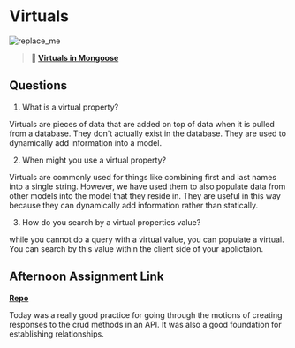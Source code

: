 # Virtuals

![replace_me](https://codeworks.blob.core.windows.net/public/assets/img/illustrations/placeholder.svg)

> **📖 [Virtuals in Mongoose](https://codeworksacademy.com/fs-student-guide/resources/wk5/04-Virtuals)**

## Questions

1. What is a virtual property?

Virtuals are pieces of data that are added on top of data when it is pulled from a database. They don't actually exist in the database. They are used to dynamically add information into a model.

2. When might you use a virtual property? 

Virtuals are commonly used for things like combining first and last names into a single string. However, we have used them to also populate data from other models into the model that they reside in. They are useful in this way because they can dynamically add information rather than statically. 

3. How do you search by a virtual properties value?

while you cannot do a query with a virtual value, you can populate a virtual. You can search by this value within the client side of your applictaion.

## Afternoon Assignment Link

**[Repo](https://github.com/CALEBELLIOTT/Da-Planets-2-w5d3)**

Today was a really good practice for going through the motions of creating responses to the crud methods in an API. It was also a good foundation for establishing relationships. 